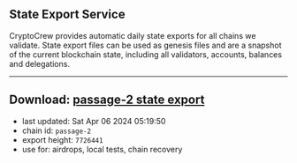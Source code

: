 ## State Export Service
CryptoCrew provides automatic daily state exports for all chains we validate. State export files can be used as genesis files and are a snapshot of the current blockchain state, including all validators, accounts, balances and delegations.

---
**Download: [passage-2 state export](https://dl-eu2.ccvalidators.com/SERVICE/passage/passage-2_export_7726441.json)**
---

- last updated: Sat Apr 06 2024 05:19:50
- chain id: `passage-2`
- export height: `7726441`
- use for: airdrops, local tests, chain recovery

